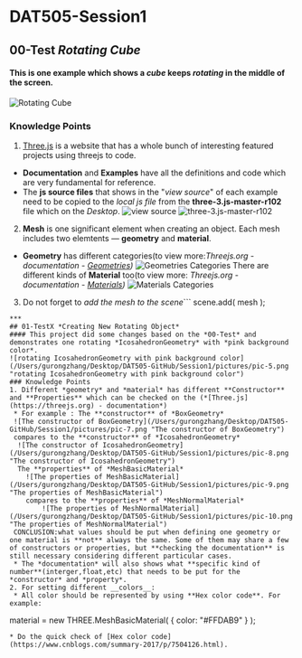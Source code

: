 # DAT505-Session1
## 00-Test *Rotating Cube*
#### This is one example which shows a *cube* keeps *rotating* in the middle of the screen.
![Rotating Cube](/Users/gurongzhang/Desktop/DAT505-GitHub/Session1/pictures/pic-0.png "Rotating Cube")
### Knowledge Points
1. [Three.js](https://threejs.org) is a website that has a whole bunch of interesting featured projects using threejs to code.
 * **Documentation** and **Examples** have all the definitions and code which are very fundamental for reference.
  * The **js source files** that shows in the "*view source*" of each example need to be copied to the *local js file* from the __three-3.js-master-r102__ file which on the *Desktop*.
  ![view source](/Users/gurongzhang/Desktop/DAT505-GitHub/Session1/pictures/pic-1.png "view source")
    ![three-3.js-master-r102](/Users/gurongzhang/Desktop/DAT505-GitHub/Session1/pictures/pic-2.png "three-3.js-master-r102")
2. **Mesh** is one significant element when creating an object. Each mesh includes two elemtents — **geometry** and **material**.
  * **Geometry** has different categories(to view more:*Threejs.org - documentation -  [Geometries](https://threejs.org/docs/index.html#api/en/geometries/BoxGeometry))*
 ![Geometries Categories](/Users/gurongzhang/Desktop/DAT505-GitHub/Session1/pictures/pic-3.png "Geometries Categories")
  There are different kinds of **Material** too(to view more: *Threejs.org - documentation -  [Materials](https://threejs.org/docs/index.html#api/en/geometries/BoxGeometry))*
![Materials Categories](/Users/gurongzhang/Desktop/DAT505-GitHub/Session1/pictures/pic-4.png "Materials Categories")
3. Do not forget to *add the mesh to the scene*```
scene.add( mesh );
```
***
## 01-TestX *Creating New Rotating Object*
#### This project did some changes based on the *00-Test* and demonstrates one rotating *IcosahedronGeometry* with *pink background color*.
![rotating IcosahedronGeometry with pink background color](/Users/gurongzhang/Desktop/DAT505-GitHub/Session1/pictures/pic-5.png "rotating IcosahedronGeometry with pink background color")
### Knowledge Points
1. Different *geometry* and *material* has different **Constructor** and **Properties** which can be checked on the (*[Three.js](https://threejs.org) - documentation*)
 * For example : The **constructor** of *BoxGeometry*
 ![The constructor of BoxGeometry](/Users/gurongzhang/Desktop/DAT505-GitHub/Session1/pictures/pic-7.png "The constructor of BoxGeometry")
 compares to the **constructor** of *IcosahedronGeometry*
  ![The constructor of IcosahedronGeometry](/Users/gurongzhang/Desktop/DAT505-GitHub/Session1/pictures/pic-8.png "The constructor of IcosahedronGeometry")
  The **properties** of *MeshBasicMaterial*
    ![The properties of MeshBasicMaterial](/Users/gurongzhang/Desktop/DAT505-GitHub/Session1/pictures/pic-9.png "The properties of MeshBasicMaterial")
    compares to the **properties** of *MeshNormalMaterial*
        ![The properties of MeshNormalMaterial](/Users/gurongzhang/Desktop/DAT505-GitHub/Session1/pictures/pic-10.png "The properties of MeshNormalMaterial")
 CONCLUSION:what values should be put when defining one geometry or one material is **not** always the same. Some of them may share a few of constructors or properties, but **checking the documentation** is still necessary considering different particular cases.
 * The *documentation* will also shows what **specific kind of number**(interger,float,etc) that needs to be put for the *constructor* and *property*.
2. For setting different __colors__:
 * All color should be represented by using **Hex color code**. For example:
 ```
 material = new THREE.MeshBasicMaterial( { color: "#FFDAB9" } );
 ```
 * Do the quick check of [Hex color code](https://www.cnblogs.com/summary-2017/p/7504126.html).
